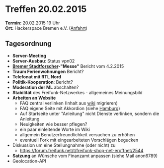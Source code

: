 # Treffen 20.02.2015

**Termin:** 20.02.2015 19 Uhr
<br>
**Ort:** Hackerspace Bremen e.V. ([Anfahrt](https://www.hackerspace-bremen.de/anfahrt/))

## Tagesordnung

* **Server-Meeting**
* **Server-Ausbau**: Status vpn02
* **[Bremer Stadtforscher](http://www.uni-bremen.de/zedis/transfer/bremer-stadtforscher.html)-"Messe"** Bericht vom 4.2.2015
* **Traum Ferienwohnungen** Bericht?
* **Telefonat mit RTL Nord**
* **Politik-Kooperation**: Bericht?
* **Moderation der ML** abschalten?
* **Stabilität** des Freifunk-Netzwerkes - allgemeines Meinungsbild
* **Arbeiten an Website**
  * FAQ zentral verlinken (Inhalt aus [wiki](http://wiki.bremen.freifunk.net/faq) migrieren)
  * FAQ eigene Seite mit Akkordion (siehe [Hamburg](https://hamburg.freifunk.net/haufige-fragen))
  * Auf Startseite unter "Anleitung" nicht Dienste verlinken, sondern die Anleitung
  * Neuigkeiten wie besser pflegen?
  * ein paar einleitende Worte im Wiki
  * allgemein Benutzerfreundlichkeit versuchen zu erhöhen
  * eventuell Fork mit eingearbeiteten Vorschlägen begucken
* Diskussion um eine Stellungnahme (oder nicht) zu
  * https://forum.freifunk.net/t/freifunk-shop-net-eroffnet/2544
* **Satzung** an Wünsche vom Finanzamt anpassen (siehe Mail anon6789)
* Geolocation-API
